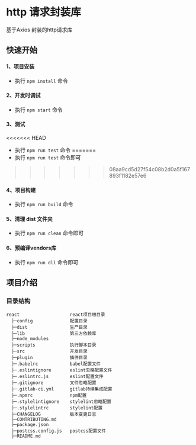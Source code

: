 # http 请求封装库

基于Axios 封装的http请求库

## 快速开始

#### 1、项目安装
- 执行 `npm install` 命令

#### 2、开发时调试
- 执行 `npm start` 命令

#### 3、测试
<<<<<<< HEAD
- 执行 `npm run test` 命令
=======
- 执行 `npm run test` 命令即可
>>>>>>> 08aa9cd5d27f54c08b2d0a5f167893f1182e57e6

#### 4、项目构建
- 执行 `npm run build` 命令

#### 5、清理 dist 文件夹
- 执行 `npm run clean` 命令即可

#### 6、预编译vendors库
- 执行 `npm run dll` 命令即可

## 项目介绍

### 目录结构

```
react                   react项目根目录
  ├─config              配置目录
  ├─dist                生产目录
  ├─lib                 第三方依赖库
  ├─node_modules
  ├─scripts             执行脚本目录
  ├─src                 开发目录
  ├─plugin              插件目录
  ├─.babelrc            babel配置文件
  ├─.eslintignore       eslint忽略配置文件
  ├─.eslintrc.js        eslint配置文件
  ├─.gitignore          文件忽略配置
  ├─.gitlab-ci.yml      gitlab持续集成配置
  ├─.npmrc              npm配置
  ├─.stylelintignore    stylelint忽略配置
  ├─.stylelintrc        stylelint配置
  ├─CHANGELOG           版本变更日志
  ├─CONTRIBUTING.md
  ├─package.json
  ├─postcss.config.js   postcss配置文件
  ├─README.md
```
